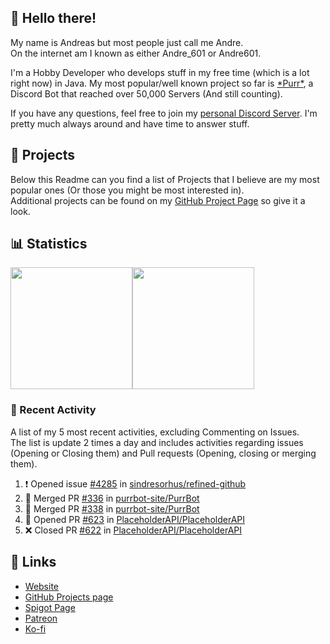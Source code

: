 <!-- Links -->
[purr]: https://purrbot.site
[discord]: https://discord.gg/6dazXp6
[website]: https://andre601.ch
[github]: https://andre601.ch/projects
[spigot]: https://www.spigotmc.org/resources/authors/56829/
[patreon]: https://patreon.com/andre_601
[ko-fi]: https://ko-fi.com/andre_601

## 👋 Hello there!
My name is Andreas but most people just call me Andre.  
On the internet am I known as either Andre_601 or Andre601.

I'm a Hobby Developer who develops stuff in my free time (which is a lot right now) in Java. My most popular/well known project so far is [\*Purr\*][purr], a Discord Bot that reached over 50,000 Servers (And still counting).

If you have any questions, feel free to join my [personal Discord Server][discord]. I'm pretty much always around and have time to answer stuff.

## 📁 Projects
Below this Readme can you find a list of Projects that I believe are my most popular ones (Or those you might be most interested in).  
Additional projects can be found on my [GitHub Project Page][github] so give it a look.

## 📊 Statistics
<img height="195px" src="https://github-readme-stats.vercel.app/api?username=Andre601&show_icons=true&hide_rank=true&title_color=3498db&bg_color=ffffff00&text_color=718096"><img height="195px" src="https://github-readme-stats.vercel.app/api/top-langs?username=Andre601&layout=compact&title_color=3498db&bg_color=ffffff00&text_color=718096">

### 📜 Recent Activity
A list of my 5 most recent activities, excluding Commenting on Issues.  
The list is update 2 times a day and includes activities regarding issues (Opening or Closing them) and Pull requests (Opening, closing or merging them).
<!--START_SECTION:activity-->
1. ❗️ Opened issue [#4285](https://github.com//sindresorhus/refined-github/issues/4285) in [sindresorhus/refined-github](https://github.com//sindresorhus/refined-github)
2. 🎉 Merged PR [#336](https://github.com//purrbot-site/PurrBot/pull/336) in [purrbot-site/PurrBot](https://github.com//purrbot-site/PurrBot)
3. 🎉 Merged PR [#338](https://github.com//purrbot-site/PurrBot/pull/338) in [purrbot-site/PurrBot](https://github.com//purrbot-site/PurrBot)
4. 💪 Opened PR [#623](https://github.com//PlaceholderAPI/PlaceholderAPI/pull/623) in [PlaceholderAPI/PlaceholderAPI](https://github.com//PlaceholderAPI/PlaceholderAPI)
5. ❌ Closed PR [#622](https://github.com//PlaceholderAPI/PlaceholderAPI/pull/622) in [PlaceholderAPI/PlaceholderAPI](https://github.com//PlaceholderAPI/PlaceholderAPI)
<!--END_SECTION:activity-->

## 🔗 Links
- [Website]
- [GitHub Projects page][github]
- [Spigot Page][spigot]
- [Patreon]
- [Ko-fi]
